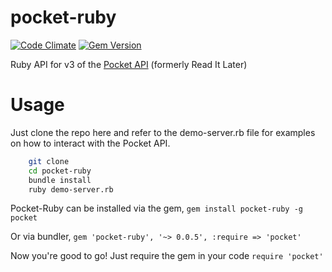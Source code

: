pocket-ruby
===========

[![Code Climate](https://codeclimate.com/github/turadg/pocket-ruby.png)](https://codeclimate.com/github/turadg/pocket-ruby) [![Gem Version](https://badge.fury.io/rb/pocket-ruby.png)](http://badge.fury.io/rb/pocket-ruby)

Ruby API for v3 of the [Pocket API](http://getpocket.com/developer/docs/overview) (formerly Read It Later) 

# Usage

Just clone the repo here and refer to the demo-server.rb file for examples on how to interact with the Pocket API. 

```sh
	git clone
	cd pocket-ruby
	bundle install
	ruby demo-server.rb
```

Pocket-Ruby can be installed via the gem, ```gem install pocket-ruby -g pocket```

Or via bundler, ```gem 'pocket-ruby', '~> 0.0.5', :require => 'pocket'```

Now you're good to go! Just require the gem in your code ```require 'pocket'```
